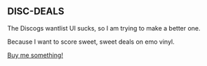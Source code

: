 ## DISC-DEALS
The Discogs wantlist UI sucks, so I am trying to make a better one. 

Because I want to score sweet, sweet deals on emo vinyl.

[Buy me something!](https://www.discogs.com/wantlist?user=danodea1)